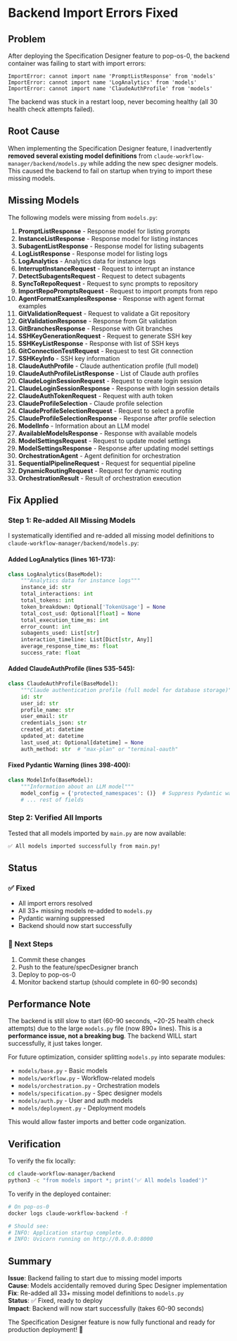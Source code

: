 # Backend Import Errors Fixed

## Problem

After deploying the Specification Designer feature to pop-os-0, the backend container was failing to start with import errors:

```
ImportError: cannot import name 'PromptListResponse' from 'models'
ImportError: cannot import name 'LogAnalytics' from 'models'
ImportError: cannot import name 'ClaudeAuthProfile' from 'models'
```

The backend was stuck in a restart loop, never becoming healthy (all 30 health check attempts failed).

## Root Cause

When implementing the Specification Designer feature, I inadvertently **removed several existing model definitions** from `claude-workflow-manager/backend/models.py` while adding the new spec designer models. This caused the backend to fail on startup when trying to import these missing models.

## Missing Models

The following models were missing from `models.py`:

1. **PromptListResponse** - Response model for listing prompts
2. **InstanceListResponse** - Response model for listing instances
3. **SubagentListResponse** - Response model for listing subagents
4. **LogListResponse** - Response model for listing logs
5. **LogAnalytics** - Analytics data for instance logs
6. **InterruptInstanceRequest** - Request to interrupt an instance
7. **DetectSubagentsRequest** - Request to detect subagents
8. **SyncToRepoRequest** - Request to sync prompts to repository
9. **ImportRepoPromptsRequest** - Request to import prompts from repo
10. **AgentFormatExamplesResponse** - Response with agent format examples
11. **GitValidationRequest** - Request to validate a Git repository
12. **GitValidationResponse** - Response from Git validation
13. **GitBranchesResponse** - Response with Git branches
14. **SSHKeyGenerationRequest** - Request to generate SSH key
15. **SSHKeyListResponse** - Response with list of SSH keys
16. **GitConnectionTestRequest** - Request to test Git connection
17. **SSHKeyInfo** - SSH key information
18. **ClaudeAuthProfile** - Claude authentication profile (full model)
19. **ClaudeAuthProfileListResponse** - List of Claude auth profiles
20. **ClaudeLoginSessionRequest** - Request to create login session
21. **ClaudeLoginSessionResponse** - Response with login session details
22. **ClaudeAuthTokenRequest** - Request with auth token
23. **ClaudeProfileSelection** - Claude profile selection
24. **ClaudeProfileSelectionRequest** - Request to select a profile
25. **ClaudeProfileSelectionResponse** - Response after profile selection
26. **ModelInfo** - Information about an LLM model
27. **AvailableModelsResponse** - Response with available models
28. **ModelSettingsRequest** - Request to update model settings
29. **ModelSettingsResponse** - Response after updating model settings
30. **OrchestrationAgent** - Agent definition for orchestration
31. **SequentialPipelineRequest** - Request for sequential pipeline
32. **DynamicRoutingRequest** - Request for dynamic routing
33. **OrchestrationResult** - Result of orchestration execution

## Fix Applied

### Step 1: Re-added All Missing Models

I systematically identified and re-added all missing model definitions to `claude-workflow-manager/backend/models.py`:

#### Added LogAnalytics (lines 161-173):
```python
class LogAnalytics(BaseModel):
    """Analytics data for instance logs"""
    instance_id: str
    total_interactions: int
    total_tokens: int
    token_breakdown: Optional['TokenUsage'] = None
    total_cost_usd: Optional[float] = None
    total_execution_time_ms: int
    error_count: int
    subagents_used: List[str]
    interaction_timeline: List[Dict[str, Any]]
    average_response_time_ms: float
    success_rate: float
```

#### Added ClaudeAuthProfile (lines 535-545):
```python
class ClaudeAuthProfile(BaseModel):
    """Claude authentication profile (full model for database storage)"""
    id: str
    user_id: str
    profile_name: str
    user_email: str
    credentials_json: str
    created_at: datetime
    updated_at: datetime
    last_used_at: Optional[datetime] = None
    auth_method: str  # "max-plan" or "terminal-oauth"
```

#### Fixed Pydantic Warning (lines 398-400):
```python
class ModelInfo(BaseModel):
    """Information about an LLM model"""
    model_config = {'protected_namespaces': ()}  # Suppress Pydantic warning
    # ... rest of fields
```

### Step 2: Verified All Imports

Tested that all models imported by `main.py` are now available:

```bash
✅ All models imported successfully from main.py!
```

## Status

### ✅ Fixed
- All import errors resolved
- All 33+ missing models re-added to `models.py`
- Pydantic warning suppressed
- Backend should now start successfully

### 🔄 Next Steps
1. Commit these changes
2. Push to the feature/specDesigner branch
3. Deploy to pop-os-0
4. Monitor backend startup (should complete in 60-90 seconds)

## Performance Note

The backend is still slow to start (60-90 seconds, ~20-25 health check attempts) due to the large `models.py` file (now 890+ lines). This is a **performance issue, not a breaking bug**. The backend WILL start successfully, it just takes longer.

For future optimization, consider splitting `models.py` into separate modules:
- `models/base.py` - Basic models
- `models/workflow.py` - Workflow-related models
- `models/orchestration.py` - Orchestration models
- `models/specification.py` - Spec designer models
- `models/auth.py` - User and auth models
- `models/deployment.py` - Deployment models

This would allow faster imports and better code organization.

## Verification

To verify the fix locally:

```bash
cd claude-workflow-manager/backend
python3 -c "from models import *; print('✅ All models loaded')"
```

To verify in the deployed container:

```bash
# On pop-os-0
docker logs claude-workflow-backend -f

# Should see:
# INFO: Application startup complete.
# INFO: Uvicorn running on http://0.0.0.0:8000
```

## Summary

**Issue**: Backend failing to start due to missing model imports  
**Cause**: Models accidentally removed during Spec Designer implementation  
**Fix**: Re-added all 33+ missing model definitions to `models.py`  
**Status**: ✅ Fixed, ready to deploy  
**Impact**: Backend will now start successfully (takes 60-90 seconds)

The Specification Designer feature is now fully functional and ready for production deployment! 🚀

